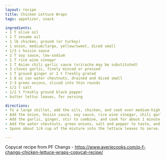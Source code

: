 ```yaml
---
layout: recipe
title: Chicken Lettuce Wraps
tags: appetizer, snack

ingredients:
- 1 T olive oil
- 1 T sesame oil
- 1 lb chicken, ground (or turkey)
- 1 onion, medium/large, yellow/sweet, diced small
- 1/3 c hoisin sauce
- 2 T soy sauce, low-sodium
- 1 T rice wine vinegar
- 1 T Asian chili garlic sauce (sriracha may be substituted)
- 3 cloves garlic, finely minced or pressed
- 1 T ground ginger or 2 t freshly grated
- 1 8 oz can water chestnuts, drained and diced small
- 2-3 green onions, sliced into thin rounds
- 1/2 t salt
- 1/2 t freshly ground black pepper
- butter lettuc leaves, for serving

directions:
- To a large skillet, add the oils, chicken, and cook over medium-high heat until chicken is cooked through; stir intermittently to crumble while cooking.
- Add the onion, hoisin sauce, soy sauce, rice wine vinegar, chili garlic sause, stir to combine, and cook for about 5 minutes, or until onion is soft and translucent and most of the liquid has been absorbed; stir intermittently.
- Add the garlic, ginger, stir to combine, and cook for about 1 minute, or until fragrant.
- Add the water chestnuts, green onions, salt and pepper to taste, and cook for about 2 minutes or until tender. Taste filling and make any necessary flavor adjustments, i.e. more soy sauce, hoisin, pepper, etc.
- Spoon about 1/4 cup of the mixture into the lettuce leaves to serve. Recipe is best warm and fresh but filling will keep airtight in the fridge for up to 5 days.

---
```

Copycat recipe from PF Changs - <https://www.averiecooks.com/p-f-changs-chicken-lettuce-wraps-copycat-recipe/>